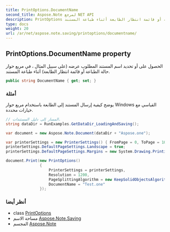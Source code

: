 ```yaml
---
title: PrintOptions.DocumentName
second_title: Aspose.Note لمرجع NET API
description: PrintOptions ملكية. الحصول على أو تحديد اسم المستند المطلوب عرضه على سبيل المثال  في مربع حوار حالة الطباعة أو قائمة انتظار الطابعة أثناء طباعة المستند.
type: docs
weight: 20
url: /ar/net/aspose.note.saving/printoptions/documentname/
---
```

## PrintOptions.DocumentName property

الحصول على أو تحديد اسم المستند المطلوب عرضه (على سبيل المثال ، في مربع حوار حالة الطباعة أو قائمة انتظار الطابعة) أثناء طباعة المستند.

```csharp
public string DocumentName { get; set; }
```

### أمثلة

يوضح كيفية إرسال المستند إلى الطابعة باستخدام مربع حوار Windows القياسي مع خيارات محددة.

```csharp
// المسار إلى دليل المستندات.
string dataDir = RunExamples.GetDataDir_LoadingAndSaving();

var document = new Aspose.Note.Document(dataDir + "Aspose.one");

var printerSettings = new PrinterSettings() { FromPage = 0, ToPage = 10 };
printerSettings.DefaultPageSettings.Landscape = true;
printerSettings.DefaultPageSettings.Margins = new System.Drawing.Printing.Margins(50, 50, 150, 50);

document.Print(new PrintOptions()
               {
                   PrinterSettings = printerSettings,
                   Resolution = 1200,
                   PageSplittingAlgorithm = new KeepSolidObjectsAlgorithm(),
                   DocumentName = "Test.one"
               });
```

### أنظر أيضا

* class [PrintOptions](../)
* مساحة الاسم [Aspose.Note.Saving](../../printoptions/)
* المجسم [Aspose.Note](../../../)


